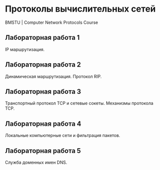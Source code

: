 # Протоколы вычислительных сетей
BMSTU | Computer Network Protocols Course

## Лабораторная работа 1
IP маршрутизация.

## Лабораторная работа 2
Динамическая маршрутизация. Протокол RIP.

## Лабораторная работа 3
Транспортный протокол TCP и сетевые сокеты. Механизмы протокола TCP.

## Лабораторная работа 4
Локальные компьютерные сети и фильтрация пакетов.

## Лабораторная работа 5
Служба доменных имен DNS.
